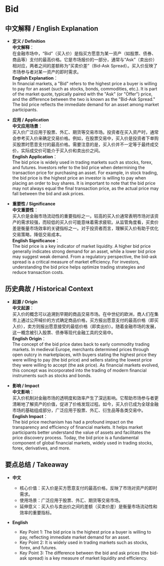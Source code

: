 # Bid

## 中文解释 / English Explanation

* **定义 / Definition**  
  **中文解释**：  
  在金融市场中，“Bid”（买入价）是指买方愿意为某一资产（如股票、债券、商品等）支付的最高价格。它是市场报价的一部分，通常与“Ask”（卖出价）相对应，两者之间的差额称为“买卖价差”（Bid-Ask Spread）。买入价反映了市场参与者对某一资产的即时需求。  
  **English Explanation**：  
  In financial markets, a "Bid" refers to the highest price a buyer is willing to pay for an asset (such as stocks, bonds, commodities, etc.). It is part of the market quote, typically paired with the "Ask" (or "Offer") price, and the difference between the two is known as the "Bid-Ask Spread." The bid price reflects the immediate demand for an asset among market participants.

* **应用 / Application**  
  **中文应用场景**：  
  买入价广泛应用于股票、外汇、期货等交易市场。投资者在买入资产时，通常会参考买入价来确定交易价格。例如，在股票交易中，买入价是投资者下单购买股票时愿意支付的最高价格。需要注意的是，买入价并不一定等于最终成交价，实际成交价可能介于买入价和卖出价之间。  
  **English Application**：  
  The bid price is widely used in trading markets such as stocks, forex, and futures. Investors refer to the bid price when determining the transaction price for purchasing an asset. For example, in stock trading, the bid price is the highest price an investor is willing to pay when placing an order to buy shares. It is important to note that the bid price may not always equal the final transaction price, as the actual price may fall between the bid and ask prices.

* **重要性 / Significance**  
  **中文重要性**：  
  买入价是金融市场流动性的重要指标之一。较高的买入价通常表明市场对该资产的需求较强，而较低的买入价可能意味着需求疲软。从监管角度看，买卖价差是衡量市场效率的关键指标之一。对于投资者而言，理解买入价有助于优化交易策略，降低交易成本。  
  **English Significance**：  
  The bid price is a key indicator of market liquidity. A higher bid price generally indicates strong demand for an asset, while a lower bid price may suggest weak demand. From a regulatory perspective, the bid-ask spread is a critical measure of market efficiency. For investors, understanding the bid price helps optimize trading strategies and reduce transaction costs.

## 历史典故 / Historical Context

* **起源 / Origin**  
  **中文起源**：  
  买入价的概念可以追溯到早期的商品交易市场。在中世纪的欧洲，商人们在集市上通过公开喊价的方式确定商品价格，买方报出愿意支付的最高价格（即买入价），卖方则报出愿意接受的最低价格（即卖出价）。随着金融市场的发展，这一概念被引入股票、债券等现代金融工具的交易中。  
  **English Origin**：  
  The concept of the bid price dates back to early commodity trading markets. In medieval Europe, merchants determined prices through open outcry in marketplaces, with buyers stating the highest price they were willing to pay (the bid price) and sellers stating the lowest price they were willing to accept (the ask price). As financial markets evolved, this concept was incorporated into the trading of modern financial instruments such as stocks and bonds.

* **影响 / Impact**  
  **中文影响**：  
  买入价机制对金融市场的透明度和效率产生了深远影响。它帮助市场参与者更清晰地了解资产的价值，促进了价格发现过程。如今，买入价已成为全球金融市场的基础组成部分，广泛应用于股票、外汇、衍生品等各类交易中。  
  **English Impact**：  
  The bid price mechanism has had a profound impact on the transparency and efficiency of financial markets. It helps market participants better understand the value of assets and facilitates the price discovery process. Today, the bid price is a fundamental component of global financial markets, widely used in trading stocks, forex, derivatives, and more.

## 要点总结 / Takeaway

* **中文**  
  - 核心价值：买入价是买方愿意支付的最高价格，反映了市场对资产的即时需求。  
  - 使用场景：广泛应用于股票、外汇、期货等交易市场。  
  - 延伸意义：买入价与卖出价之间的差额（买卖价差）是衡量市场流动性和效率的重要指标。

* **English**  
  - Key Point 1: The bid price is the highest price a buyer is willing to pay, reflecting immediate market demand for an asset.  
  - Key Point 2: It is widely used in trading markets such as stocks, forex, and futures.  
  - Key Point 3: The difference between the bid and ask prices (the bid-ask spread) is a key measure of market liquidity and efficiency.
